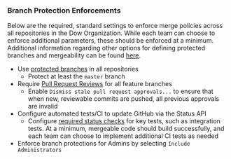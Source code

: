 ### Branch Protection Enforcements
Below are the required, standard settings to enforce merge policies across all repositories in the Dow Organization. While each team can choose to enforce additional parameters, these should be enforced at a minimum. Additional information regarding other options for defining protected branches and mergeability can be found [here](https://help.github.com/articles/defining-the-mergeability-of-pull-requests/).

- Use [protected branches](https://help.github.com/articles/about-protected-branches/) in all repositories
  - Protect at least the `master` branch
- Require [Pull Request Reviews](https://help.github.com/enterprise/user/articles/about-pull-request-reviews/) for all feature branches
  - Enable `Dismiss stale pull request approvals...` to ensure that when new, reviewable commits are pushed, all previous approvals are invalid
- Configure automated tests/CI to update GitHub via the Status API
  - Configure [required status checks](https://help.github.com/articles/about-required-status-checks/) for key tests, such as integration tests. At a minimum, mergeable code should build successfully, and each team can choose to implement additional CI tests as needed
- Enforce branch protections for Admins by selecting `Include Administrators`
